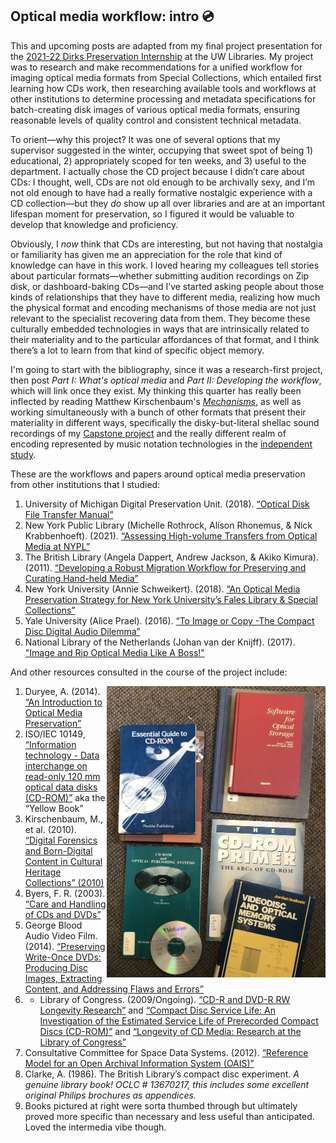 ## Optical media workflow: intro 💿

This and upcoming posts are adapted from my final project presentation for the [2021-22 Dirks Preservation Internship](https://www.lib.washington.edu/preservation/preservation-services/dirks-intern) at the UW Libraries. My project was to research and make recommendations for a unified workflow for imaging optical media formats from Special Collections, which entailed first learning how CDs work, then researching available tools and workflows at other institutions to determine processing and metadata specifications for batch-creating disk images of various optical media formats, ensuring reasonable levels of quality control and consistent technical metadata.

To orient—why this project? It was one of several options that my supervisor suggested in the winter, occupying that sweet spot of being 1) educational, 2) appropriately scoped for ten weeks, and 3) useful to the department. I actually chose the CD project because I didn’t care about CDs: I thought, well, CDs are not old enough to be archivally sexy, and I’m not old enough to have had a really formative nostalgic experience with a CD collection—but they *do* show up all over libraries and are at an important lifespan moment for preservation, so I figured it would be valuable to develop that knowledge and proficiency. 

Obviously, I _now_ think that CDs are interesting, but not having that nostalgia or familiarity has given me an appreciation for the role that kind of knowledge can have in this work. I loved hearing my colleagues tell stories about particular formats—whether submitting audition recordings on Zip disk, or dashboard-baking CDs—and I’ve started asking people about those kinds of relationships that they have to different media, realizing how much the physical format and encoding mechanisms of those media are not just relevant to the specialist recovering data from them. They become these culturally embedded technologies in ways that are intrinsically related to their materiality and to the particular affordances of that format, and I think there’s a lot to learn from that kind of specific object memory.

I'm going to start with the bibliography, since it was a research-first project, then post _Part I: What's optical media_ and _Part II: Developing the workflow_, which will link once they exist. My thinking this quarter has really been inflected by reading Matthew Kirschenbaum's [_Mechanisms_](https://mitpress.mit.edu/books/mechanisms), as well as working simultaneously with a bunch of other formats that present their materiality in different ways, specifically the disky-but-literal shellac sound recordings of my [Capstone project](https://emdashemma.github.io/2022/04/18/openrefine.html) and the really different realm of encoding represented by music notation technologies in the [independent study](https://emdashemma.github.io/2022/05/17/600-week-7.html).

These are the workflows and papers around optical media preservation from other institutions that I studied:

1. University of Michigan Digital Preservation Unit. (2018). [“Optical Disk File Transfer Manual”](https://digipreslab.lib.umich.edu/wp-content/uploads/sites/8/2018/08/UMich-PublicOpticalImagingManual_v2-0.pdf)
2. New York Public Library (Michelle Rothrock, Alison Rhonemus, & Nick Krabbenhoeft). (2021). [“Assessing High-volume Transfers from Optical Media at NYPL”](https://journal.code4lib.org/articles/15908)
3. The British Library (Angela Dappert, Andrew Jackson, & Akiko Kimura). (2011). [“Developing a Robust Migration Workflow for Preserving and Curating Hand-held Media”](https://arxiv.org/ftp/arxiv/papers/1309/1309.4932.pdf)
4. New York University (Annie Schweikert). (2018). [“An Optical Media Preservation Strategy for New York University’s Fales Library & Special Collections”](https://archive.nyu.edu/bitstream/2451/43877/2/Schweikert_OpticalMediaPreservationNYU_2018.pdf)
5. Yale University (Alice Prael). (2016). [“To Image or Copy -The Compact Disc Digital Audio Dilemma”](https://campuspress.yale.edu/borndigital/2016/12/20/to-image-or-copy-the-compact-disc-digital-audio-dilemma/)
6. National Library of the Netherlands (Johan van der Knijff). (2017). ["Image and Rip Optical Media Like A Boss!"](https://www.bitsgalore.org/2017/06/19/image-and-rip-optical-media-like-a-boss)

And other resources consulted in the course of the project include: 

<img src='https://raw.githubusercontent.com/emdashemma/emdashemma.github.io/main/uploads/cd_books.jpeg' width="350" align="right">

1. Duryee, A. (2014). [“An Introduction to Optical Media Preservation”](https://journal.code4lib.org/articles/9581)
2. ISO/IEC 10149, [“Information technology - Data interchange on read-only 120 mm optical data disks (CD-ROM)”](https://archive.org/details/Isoiec10149ed2.0en) aka the “Yellow Book”
3. Kirschenbaum, M., et al. (2010). [“Digital Forensics and Born-Digital Content in Cultural Heritage Collections” (2010)](https://www.clir.org/wp-content/uploads/sites/6/pub149.pdf)
4. Byers, F. R. (2003). [“Care and Handling of CDs and DVDs”](https://www.clir.org/wp-content/uploads/sites/6/pub121.pdf)
5. George Blood Audio Video Film. (2014). [“Preserving Write-Once DVDs: Producing Disc Images, Extracting Content, and Addressing Flaws and Errors”](https://www.digitizationguidelines.gov/audio-visual/documents/Preserve_DVDs_BloodReport_20140901.pdf)
6. -	Library of Congress. (2009/Ongoing). [“CD-R and DVD-R RW Longevity Research”](https://www.loc.gov/preservation/scientists/projects/cd-r_dvd-r_rw_longevity.html) and [“Compact Disc Service Life: An Investigation of the Estimated Service Life of Prerecorded Compact Discs (CD-ROM)”](https://www.loc.gov/preservation/resources/rt/CDservicelife_rev.pdf) and [“Longevity of CD Media: Research at the Library of Congress”](https://www.loc.gov/preservation/resources/rt/studyofCDlongevity.pdf)
7. Consultative Committee for Space Data Systems. (2012). [“Reference Model for an Open Archival Information System (OAIS)”](https://public.ccsds.org/pubs/650x0m2.pdf)
8. Clarke, A. (1986). The British Library’s compact disc experiment. _A genuine library book! OCLC # 13670217, this includes some excellent original Philips brochures as appendices._
9. Books pictured at right were sorta thumbed through but ultimately proved more specific than necessary and less useful than anticipated. Loved the intermedia vibe though.
